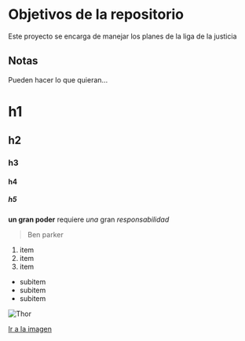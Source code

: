 # Objetivos de la repositorio

Este proyecto se encarga de manejar los planes de la liga de la justicia


## Notas
Pueden hacer lo que quieran...


# h1
## h2
### h3
#### h4
##### h5

**un gran poder** requiere _una_ gran *responsabilidad*

>Ben parker

1. item
2. item
3. item
  * subitem
  * subitem
  * subitem

![Thor](https://www.pngfind.com/pngs/m/19-190946_thor-ragnarok-png-thor-ragnarok-thor-png-transparent.png)

[Ir a la imagen](https://www.pngfind.com/pngs/m/19-190946_thor-ragnarok-png-thor-ragnarok-thor-png-transparent.png)
